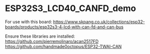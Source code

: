 # ESP32S3_LCD40_CANFD_demo

For use with this board:
https://www.skpang.co.uk/collections/esp32-boards/products/esp32s3-4-lcd-with-can-fd-and-can-bus

Ensure these libraries are installed:
https://github.com/pierremolinaro/acan2517FD
https://github.com/handmade0octopus/ESP32-TWAI-CAN


